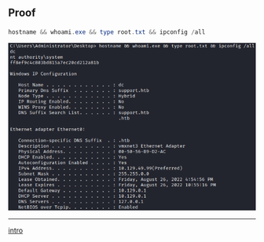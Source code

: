 ## Proof
```powershell
hostname && whoami.exe && type root.txt && ipconfig /all
```
![](screenshots/Pasted%20image%2020220827012052.png)

---
[intro](intro.md)
